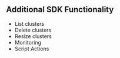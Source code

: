 ## Additional SDK Functionality

* List clusters
* Delete clusters
* Resize clusters
* Monitoring
* Script Actions